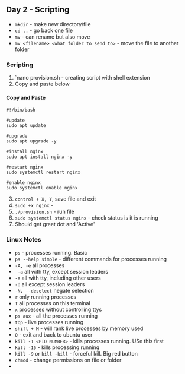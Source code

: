 ## Day 2 - Scripting

- `mkdir` - make new directory/file
- `cd ..` - go back one file
- `mv` - can rename but also move 
- `mv <filename> <what folder to send to>` - move the file to another folder


### Scripting
1. `nano provision.sh - creating script with shell extension
2. Copy and paste below
    
####  Copy and Paste
```
#!/bin/bash

#update
sudo apt update

#upgrade
sudo apt upgrade -y

#install nginx
sudo apt install nginx -y

#restart nginx
sudo systemctl restart nginx

#enable nginx
sudo systemctl enable nginx
```
3. `control + X, Y`, save file and exit 
4. `sudo +x nginx` - 
4. `./provision.sh` - run file 
5. `sudo systemctl status nginx` - check status is it is running 
6. Should get greet dot and 'Active'


### Linux Notes
- `ps` - processes running. Basic 
- `ps --help simple` - different commands for processes running
-  `-A, -e`               all processes
- ` -a`                   all with tty, except session leaders
- `-a`                   all with tty, including other users
- `-d`                   all except session leaders
- `-N, --deselect`       negate selection
-  `r`                   only running processes
-  `T`                   all processes on this terminal
-  `x`                   processes without controlling ttys
- `ps aux` - all the processes running 
- `top` - live processes running 
- `shift + M` - will rank live processes by memory used
- `Q` - exit and back to ubuntu user
- `kill -1 <PID NUMBER>` - kills processes running. USe this first
- `kill -15` - kills processing running
- `kill -9` or `kill -kill` - forceful kill. Big red button
- `chmod` - change permissions on file or folder
- 
